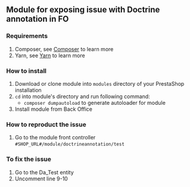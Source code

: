 ## Module for exposing issue with Doctrine annotation in FO

### Requirements

1. Composer, see [Composer](https://getcomposer.org/) to learn more
2. Yarn, see [Yarn](https://yarnpkg.com/lang/en/) to learn more
 
### How to install

1. Download or clone module into `modules` directory of your PrestaShop installation
2. `cd` into module's directory and run following command:
	 - `composer dumpautoload` to generate autoloader for module
3. Install module from Back Office

### How to reproduct the issue

1. Go to the module front controller `#SHOP_URL#/module/doctrineannotation/test`

### To fix the issue

1. Go to the Da_Test entity
2. Uncomment line 9-10

